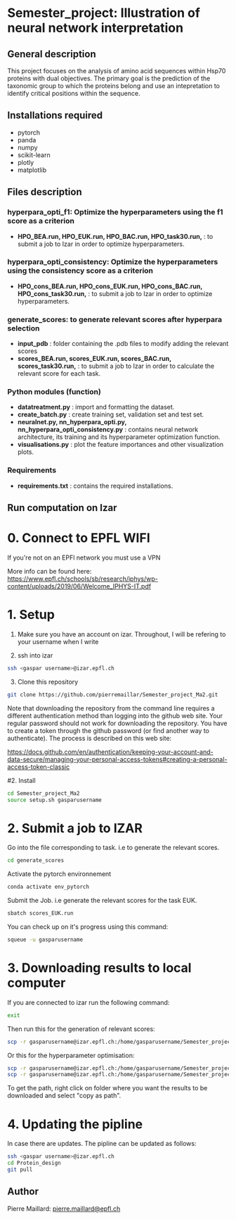 # Semester_project: Illustration of neural network interpretation

## General description
This project focuses on the analysis of amino acid sequences within Hsp70 proteins with dual objectives. The primary goal is the prediction of the taxonomic group to which the proteins belong and use an intepretation to identify critical positions within the sequence.

## Installations required
- pytorch
- panda
- numpy
- scikit-learn
- plotly
- matplotlib
## Files description
### hyperpara_opti_f1: Optimize the hyperparameters using the f1 score as a criterion
- **HPO_BEA.run, HPO_EUK.run, HPO_BAC.run, HPO_task30.run,** : to submit a job to Izar in order to optimize hyperparameters.
### hyperpara_opti_consistency: Optimize the hyperparameters using the consistency score as a criterion
- **HPO_cons_BEA.run, HPO_cons_EUK.run, HPO_cons_BAC.run, HPO_cons_task30.run,** : to submit a job to Izar in order to optimize hyperparameters.
### generate_scores: to generate relevant scores after hyperpara selection
- **input_pdb** : folder containing the .pdb files to modify adding the relevant scores
- **scores_BEA.run, scores_EUK.run, scores_BAC.run, scores_task30.run,** : to submit a job to Izar in order to calculate the relevant score for each task.
###
### Python modules (function)
- **datatreatment.py** : import and formatting the dataset.
- **create_batch.py** : create training set, validation set and test set.
- **neuralnet.py, nn_hyperpara_opti.py, nn_hyperpara_opti_consistency.py** : contains neural network architecture, its training and its hyperparameter optimization function.
- **visualisations.py** : plot the feature importances and other visualization plots.
### Requirements 
- **requirements.txt** : contains the required installations.


## Run computation on Izar
# 0. Connect to EPFL WIFI
If you're not on an EPFl network you must use a VPN

More info can be found here: https://www.epfl.ch/schools/sb/research/iphys/wp-content/uploads/2019/06/Welcome_IPHYS-IT.pdf

# 1. Setup

1. Make sure you have an account on izar. Throughout, I will be refering to your username when I write <gaspar username>

2. ssh into izar
```bash
ssh <gaspar username>@izar.epfl.ch
```

3. Clone this repository

```bash
git clone https://github.com/pierremaillar/Semester_project_Ma2.git
```

Note that downloading the repository from the command line requires a different authentication method than logging into the github web site. Your regular password should not work for downloading the repository. You have to create a token through the github password (or find another way to authenticate). The process is described on this web site:

https://docs.github.com/en/authentication/keeping-your-account-and-data-secure/managing-your-personal-access-tokens#creating-a-personal-access-token-classic

#2. Install

```bash
cd Semester_project_Ma2
source setup.sh gasparusername
```

# 2. Submit a job to IZAR
Go into the file corresponding to task. i.e to generate the relevant scores.
 ```bash
cd generate_scores
```
Activate the pytorch environnement
 ```bash
conda activate env_pytorch
```
Submit the Job. i.e generate the relevant scores for the task EUK.
 ```bash
sbatch scores_EUK.run
```
You can check up on it's progress using this command:
 ```bash
squeue -u gasparusername
```

# 3. Downloading results to local computer
If you are connected to izar run the following command:
```bash
exit
```
Then run this for the generation of relevant scores:
```bash
scp -r gasparusername@izar.epfl.ch:/home/gasparusername/Semester_project_Ma2/relevant_scores/output "path\to\local\storage_file"
```
Or this for the hyperparameter optimisation:
```bash
scp -r gasparusername@izar.epfl.ch:/home/gasparusername/Semester_project_Ma2/hyperpara_opti/output "path\to\local\storage_file"
scp -r gasparusername@izar.epfl.ch:/home/gasparusername/Semester_project_Ma2/hyperpara_opti_consistency/output "path\to\local\storage_file"
```
To get the path, right click on folder where you want the results to be downloaded and select "copy as path".

# 4. Updating the pipline
In case there are updates. The pipline can be updated as follows:
```bash
ssh <gaspar username>@izar.epfl.ch
cd Protein_design
git pull
```

## Author
Pierre Maillard: pierre.maillard@epfl.ch

